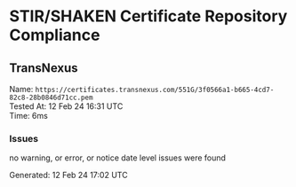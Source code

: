 # STIR/SHAKEN Certificate Repository Compliance

## TransNexus

Name: `https://certificates.transnexus.com/551G/3f0566a1-b665-4cd7-82c8-28b0846d71cc.pem`\
Tested At: 12 Feb 24 16:31 UTC\
Time: 6ms

### Issues

no warning, or error, or notice date level issues were found

Generated: 12 Feb 24 17:02 UTC